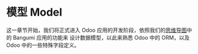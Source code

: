# 模型 Model

这一章节开始，我们将正式进入 Odoo 应用的开发阶段，依照我们的[思维导图](/Chapter-3/Create-Your-First-addon.md)中的 Bangumi 应用的功能来
设计数据模型，以此来熟悉 Odoo 中的 ORM，以及 Odoo 中的一些特殊字段定义。